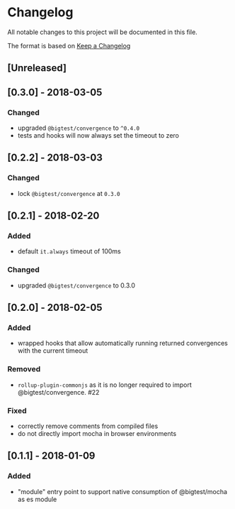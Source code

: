 # Changelog
All notable changes to this project will be documented in this file.

The format is based on [Keep a Changelog](http://keepachangelog.com/en/1.0.0/)

## [Unreleased]

## [0.3.0] - 2018-03-05

### Changed

- upgraded `@bigtest/convergence` to `^0.4.0`
- tests and hooks will now always set the timeout to zero

## [0.2.2] - 2018-03-03

### Changed

- lock `@bigtest/convergence` at `0.3.0`

## [0.2.1] - 2018-02-20

### Added

- default `it.always` timeout of 100ms

### Changed

- upgraded `@bigtest/convergence` to 0.3.0

## [0.2.0] - 2018-02-05

### Added

- wrapped hooks that allow automatically running returned convergences
  with the current timeout

### Removed

- `rollup-plugin-commonjs` as it is no longer required to import
  @bigtest/convergence. #22

### Fixed

- correctly remove comments from compiled files
- do not directly import mocha in browser environments

## [0.1.1] - 2018-01-09

### Added

- "module" entry point to support native consumption of @bigtest/mocha
  as es module
